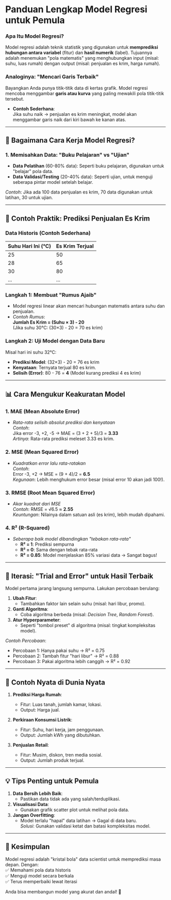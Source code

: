 # Panduan Lengkap Model Regresi untuk Pemula
### **Apa Itu Model Regresi?**
Model regresi adalah teknik statistik yang digunakan untuk **memprediksi hubungan antara variabel** (fitur) dan **hasil numerik** (label). Tujuannya adalah menemukan "pola matematis" yang menghubungkan input (misal: suhu, luas rumah) dengan output (misal: penjualan es krim, harga rumah).

### **Analoginya: "Mencari Garis Terbaik"**
Bayangkan Anda punya titik-titik data di kertas grafik. Model regresi mencoba menggambar **garis atau kurva** yang paling mewakili pola titik-titik tersebut.  
- **Contoh Sederhana**:  
  Jika suhu naik → penjualan es krim meningkat, model akan menggambar garis naik dari kiri bawah ke kanan atas.  


---

## 📌 Bagaimana Cara Kerja Model Regresi?

### 1. **Memisahkan Data: "Buku Pelajaran" vs "Ujian"**
   - **Data Pelatihan** (60-80% data): Seperti buku pelajaran, digunakan untuk "belajar" pola data.
   - **Data Validasi/Testing** (20-40% data): Seperti ujian, untuk menguji seberapa pintar model setelah belajar.
   
   *Contoh*: Jika ada 100 data penjualan es krim, 70 data digunakan untuk latihan, 30 untuk ujian.

---

## 🍦 Contoh Praktik: Prediksi Penjualan Es Krim

### **Data Historis** (Contoh Sederhana)
| Suhu Hari Ini (°C) | Es Krim Terjual |
|---------------------|-----------------|
| 25                  | 50              |
| 28                  | 65              |
| 30                  | 80              |
| ...                 | ...             |

### **Langkah 1: Membuat "Rumus Ajaib"**
- Model regresi linear akan mencari hubungan matematis antara suhu dan penjualan.
- *Contoh Rumus*:  
  **Jumlah Es Krim = (Suhu × 3) - 20**  
  (Jika suhu 30°C: (30×3) - 20 = 70 es krim)

### **Langkah 2: Uji Model dengan Data Baru**
Misal hari ini suhu 32°C:
- **Prediksi Model**: (32×3) - 20 = 76 es krim
- **Kenyataan**: Ternyata terjual 80 es krim.
- **Selisih (Error)**: 80 - 76 = **4** (Model kurang prediksi 4 es krim)

---

## 📊 Cara Mengukur Keakuratan Model

### 1. **MAE (Mean Absolute Error)**
- *Rata-rata selisih absolut prediksi dan kenyataan*  
  *Contoh*:  
  Jika error -3, +2, -5 → MAE = (3 + 2 + 5)/3 = **3.33**  
  *Artinya*: Rata-rata prediksi meleset 3.33 es krim.

### 2. **MSE (Mean Squared Error)**
- *Kuadratkan error lalu rata-ratakan*  
  *Contoh*:  
  Error -3, +2 → MSE = (9 + 4)/2 = **6.5**  
  *Kegunaan*: Lebih menghukum error besar (misal error 10 akan jadi 100!).

### 3. **RMSE (Root Mean Squared Error)**
- *Akar kuadrat dari MSE*  
  *Contoh*: RMSE = √6.5 ≈ **2.55**  
  *Keuntungan*: Nilainya dalam satuan asli (es krim), lebih mudah dipahami.

### 4. **R² (R-Squared)**
- *Seberapa baik model dibandingkan "tebakan rata-rata"*  
  - **R² = 1**: Prediksi sempurna  
  - **R² = 0**: Sama dengan tebak rata-rata  
  - **R² = 0.85**: Model menjelaskan 85% variasi data → Sangat bagus!

---

## 🔄 Iterasi: "Trial and Error" untuk Hasil Terbaik
Model pertama jarang langsung sempurna. Lakukan percobaan berulang:
1. **Ubah Fitur**:
   - Tambahkan faktor lain selain suhu (misal: hari libur, promo).
2. **Ganti Algoritma**:
   - Coba algoritma berbeda (misal: *Decision Tree*, *Random Forest*).
3. **Atur Hyperparameter**:
   - Seperti "tombol preset" di algoritma (misal: tingkat kompleksitas model).

*Contoh Percobaan*:  
- Percobaan 1: Hanya pakai suhu → R² = 0.75  
- Percobaan 2: Tambah fitur "hari libur" → R² = 0.88  
- Percobaan 3: Pakai algoritma lebih canggih → R² = 0.92  

---

## 🚀 Contoh Nyata di Dunia Nyata
1. **Prediksi Harga Rumah**:  
   - Fitur: Luas tanah, jumlah kamar, lokasi.  
   - Output: Harga jual.

2. **Perkiraan Konsumsi Listrik**:  
   - Fitur: Suhu, hari kerja, jam penggunaan.  
   - Output: Jumlah kWh yang dibutuhkan.

3. **Penjualan Retail**:  
   - Fitur: Musim, diskon, tren media sosial.  
   - Output: Jumlah produk terjual.

---

## 💡 Tips Penting untuk Pemula
1. **Data Bersih Lebih Baik**:  
   - Pastikan data tidak ada yang salah/terduplikasi.
2. **Visualisasi Data**:  
   - Gunakan grafik scatter plot untuk melihat pola data.
3. **Jangan Overfitting**:  
   - Model terlalu "hapal" data latihan → Gagal di data baru.  
   *Solusi*: Gunakan validasi ketat dan batasi kompleksitas model.

---

## 📝 Kesimpulan
Model regresi adalah "kristal bola" data scientist untuk memprediksi masa depan. Dengan:  
✅ Memahami pola data historis  
✅ Menguji model secara berkala  
✅ Terus memperbaiki lewat iterasi  

Anda bisa membangun model yang akurat dan andal! 🎯
